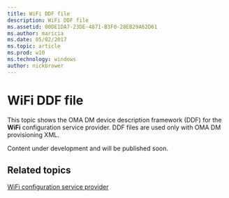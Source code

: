 ```yaml
---
title: WiFi DDF file
description: WiFi DDF file
ms.assetid: 00DE1DA7-23DE-4871-B3F0-28EB29A62D61
ms.author: maricia
ms.date: 05/02/2017
ms.topic: article
ms.prod: w10
ms.technology: windows
author: nickbrower
---
```


# WiFi DDF file


This topic shows the OMA DM device description framework (DDF) for the **WiFi** configuration service provider. DDF files are used only with OMA DM provisioning XML.

Content under development and will be published soon.

## Related topics


[WiFi configuration service provider](wifi-csp.md)

 

 






